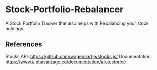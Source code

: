 # Stock-Portfolio-Rebalancer
A Stock Portfolio Tracker that also helps with Rebalancing your stock holdings

## References
Stocks API: https://github.com/wagenaartje/stocks.js/
Documentation: https://www.alphavantage.co/documentation/#latestprice
